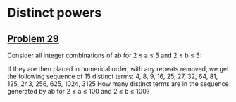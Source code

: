 # Distinct powers
## [Problem 29](https://projecteuler.net/problem=29)
Consider all integer combinations of ab for 2 ≤ a ≤ 5 and 2 ≤ b ≤ 5:




If they are then placed in numerical order, with any repeats removed, we get the following sequence of 15 distinct terms:
4, 8, 9, 16, 25, 27, 32, 64, 81, 125, 243, 256, 625, 1024, 3125
How many distinct terms are in the sequence generated by ab for 2 ≤ a ≤ 100 and 2 ≤ b ≤ 100?
